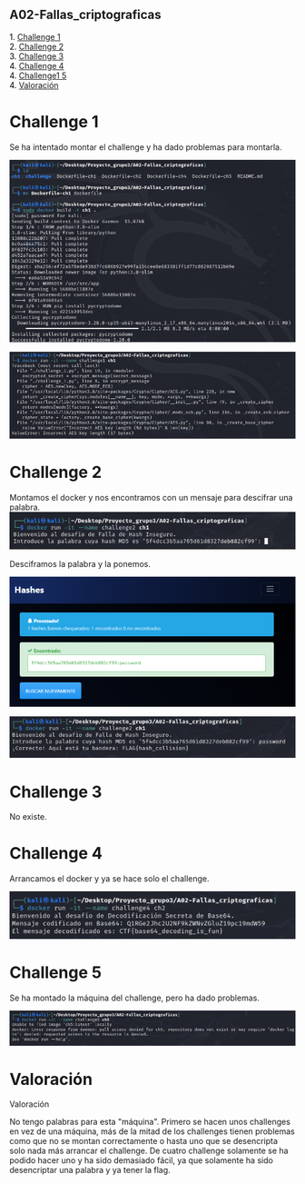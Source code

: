 ## A02-Fallas_criptograficas

<span style="color:black;">1. [ Challenge 1](#Challenge1)</span><br>
<span style="color:black;">2. [ Challenge 2](#Challenge2)</span><br>
<span style="color:black;">3. [ Challenge 3](#Challenge3)</span><br>
<span style="color:black;">4. [ Challenge 4](#Challenge4)</span><br>
<span style="color:black;">4. [ Challenge1 5](#Challenge5)</span><br>
<span style="color:black;">4. [ Valoración](#Valoracion)</span><br>

<h1 name="Challenge1">Challenge 1</h1> 

Se ha intentado montar el challenge y ha dado problemas para montarla.

![](https://github.com/Dani-ITB24/Proyecto-Final/blob/Grupo5(Eloi-Alan-Fernando-Jose-Zomeño)/Documentos/Grupo%203/A02-Fallas_criptograficas/Assets/maqu2Grupo3-1.png)

![](https://github.com/Dani-ITB24/Proyecto-Final/blob/Grupo5(Eloi-Alan-Fernando-Jose-Zomeño)/Documentos/Grupo%203/A02-Fallas_criptograficas/Assets/maqu2Grupo3-2.png)


<h1 name="Challenge2">Challenge 2</h1> 

Montamos el docker y nos encontramos con un mensaje para descifrar una palabra.
![](https://github.com/Dani-ITB24/Proyecto-Final/blob/Grupo5(Eloi-Alan-Fernando-Jose-Zomeño)/Documentos/Grupo%203/A02-Fallas_criptograficas/Assets/maqu2Grupo3-3.png)

Desciframos la palabra y la ponemos.

![](https://github.com/Dani-ITB24/Proyecto-Final/blob/Grupo5(Eloi-Alan-Fernando-Jose-Zomeño)/Documentos/Grupo%203/A02-Fallas_criptograficas/Assets/maqu2Grupo3-4.png)

![](https://github.com/Dani-ITB24/Proyecto-Final/blob/Grupo5(Eloi-Alan-Fernando-Jose-Zomeño)/Documentos/Grupo%203/A02-Fallas_criptograficas/Assets/maqu2Grupo3-5.png)


<h1 name="Challenge3">Challenge 3</h1> 

No existe.

<h1 name="Challenge4">Challenge 4</h1> 

Arrancamos el docker y ya se hace solo el challenge.

![](https://github.com/Dani-ITB24/Proyecto-Final/blob/Grupo5(Eloi-Alan-Fernando-Jose-Zomeño)/Documentos/Grupo%203/A02-Fallas_criptograficas/Assets/maqu2Grupo3-6.png)


<h1 name="Challenge5">Challenge 5</h1> 

Se ha montado la máquina del challenge, pero ha dado problemas.

![](https://github.com/Dani-ITB24/Proyecto-Final/blob/Grupo5(Eloi-Alan-Fernando-Jose-Zomeño)/Documentos/Grupo%203/A02-Fallas_criptograficas/Assets/maqu2Grupo3-7.png)


<h1 name="Valoracion">Valoración</h1>  Valoración

No tengo palabras para esta "máquina". Primero se hacen unos challenges en vez de una máquina, más de la mitad de los challenges tienen problemas como que no se montan correctamente o hasta uno que se desencripta solo nada más arrancar el challenge. De cuatro challenge solamente se ha podido hacer uno y ha sido demasiado fácil, ya que solamente ha sido desencriptar una palabra y ya tener la flag.
